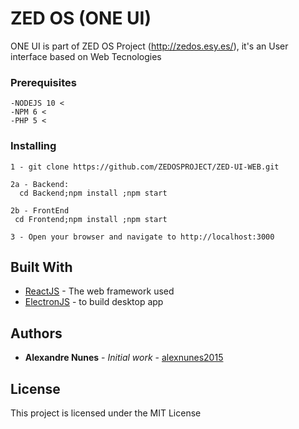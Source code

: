 # ZED OS (ONE UI)

ONE UI is part of ZED OS Project (http://zedos.esy.es/), it's an User interface based on Web Tecnologies

### Prerequisites

	-NODEJS 10 <
	-NPM 6 <
	-PHP 5 <

### Installing

	1 - git clone https://github.com/ZEDOSPROJECT/ZED-UI-WEB.git

	2a - Backend:
	  cd Backend;npm install ;npm start

	2b - FrontEnd
	 cd Frontend;npm install ;npm start
 
	3 - Open your browser and navigate to http://localhost:3000
 
## Built With

* [ReactJS](https://reactjs.org) - The web framework used
* [ElectronJS](https://electronjs.org) - to build desktop app

## Authors

* **Alexandre Nunes** - *Initial work* - [alexnunes2015](https://github.com/alexnunes2015)

## License

This project is licensed under the MIT License
